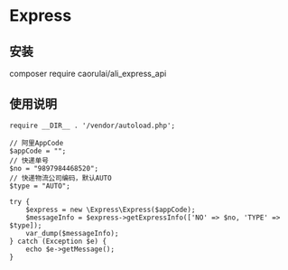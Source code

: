 # Express
## 安装

composer require caorulai/ali_express_api

## 使用说明

```
require __DIR__ . '/vendor/autoload.php';

// 阿里AppCode
$appCode = "";
// 快递单号
$no = "9897984468520";
// 快递物流公司编码，默认AUTO
$type = "AUTO";

try {
    $express = new \Express\Express($appCode);
    $messageInfo = $express->getExpressInfo(['NO' => $no, 'TYPE' => $type]);
    var_dump($messageInfo);
} catch (Exception $e) {
    echo $e->getMessage();
}
```

